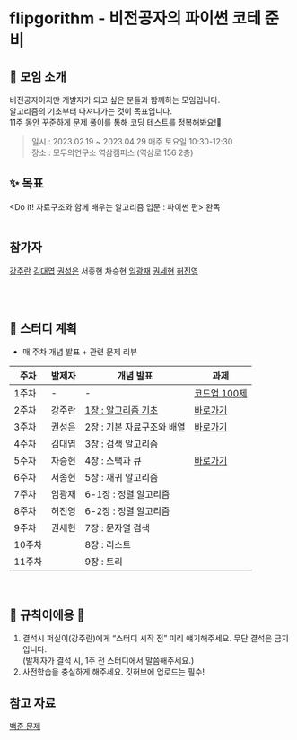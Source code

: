 # flipgorithm - 비전공자의 파이썬 코테 준비

## 💬 모임 소개
비전공자이지만 개발자가 되고 싶은 분들과 함께하는 모임입니다.
<br>알고리즘의 기초부터 다져나가는 것이 목표입니다.
<br>11주 동안 꾸준하게 문제 풀이를 통해 코딩 테스트를 정복해봐요!👊
<br>
> 일시 : 2023.02.19 ~ 2023.04.29 매주 토요일 10:30-12:30
> <br>장소 : 모두의연구소 역삼캠퍼스 (역삼로 156 2층)

## ✨ 목표
<Do it! 자료구조와 함께 배우는 알고리즘 입문 : 파이썬 편> 완독
<br>
<br>


## 참가자
[강주란](https://github.com/Jurannn)
[김대엽](https://github.com/kimdaeyeobbb)
[권성은](https://github.com/sekwon)
서종현
차승현 
[임광재](https://github.com/KWANGJAEIM)
[권세현](https://github.com/kshhhhh91)
[허진영](https://github.com/hih01241)



<br>
<br>

## 🤝 스터디 계획
- 매 주차 개념 발표 + 관련 문제 리뷰

| 주차 | 발제자 | 개념 발표 | 과제 |
| --- | --- | --- | --- |
| 1주차 | - | - | [코드업 100제](https://www.codeup.kr/problemsetsol.php?psid=33) |
| 2주차 | 강주란 | [1장 : 알고리즘 기초](https://github.com/Jurannn/flipgorithm/blob/main/02/CH1_by_juran.pdf) |[바로가기](https://github.com/Jurannn/flipgorithm/blob/main/02/Readme.md#%EA%B3%BC%EC%A0%9C---math-%EC%88%98%ED%95%99)  |
| 3주차 | 권성은 | 2장 : 기본 자료구조와 배열 | [바로가기](https://github.com/Jurannn/flipgorithm/blob/main/03/README.md#%EA%B3%BC%EC%A0%9C---math-%EC%88%98%ED%95%99) |
| 4주차 | 김대엽 | 3장 : 검색 알고리즘 |  |
| 5주차 | 차승현 | 4장 : 스택과 큐 |[바로가기](https://github.com/Jurannn/flipgorithm/tree/main/05#%EA%B3%BC%EC%A0%9C---data-structre-%EC%9E%90%EB%A3%8C%EA%B5%AC%EC%A1%B0) |
| 6주차 | 서종현 | 5장 : 재귀 알고리즘 |  |
| 7주차 | 임광재 | 6-1장 : 정렬 알고리즘|  |
| 8주차 | 허진영 | 6-2장 : 정렬 알고리즘 |  |
| 9주차 | 권세현 | 7장 : 문자열 검색 |  |
| 10주차 |  | 8장 : 리스트 |  |
| 11주차 |  | 9장 : 트리 |  |

<br>

## 🐲 규칙이에용 🐲

1. 결석시 퍼실이(강주란)에게 “스터디 시작 전” 미리 얘기해주세요. 무단 결석은 금지입니다. <br> (발제자가 결석 시, 1주 전 스터디에서 말씀해주세요.)
2. 사전학습을 충실하게 해주세요. 깃허브에 업로드는 필수!


## 참고 자료
[백준 문제](https://github.com/tony9402/baekjoon)
